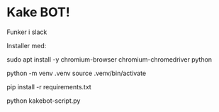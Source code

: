 # Kake BOT!

Funker i slack

Installer med: 

sudo apt install -y chromium-browser chromium-chromedriver python

python -m venv .venv
source .venv/bin/activate

pip install -r requirements.txt

python kakebot-script.py 